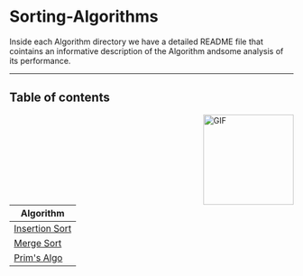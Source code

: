 # Sorting-Algorithms

Inside each Algorithm directory we have a detailed README file that cointains an informative description of the Algorithm andsome analysis of its performance.

___
## Table of contents
<img align="right" alt="GIF" height="160px" src="https://media.giphy.com/media/du3J3cXyzhj75IOgvA/giphy.gif" /> 

| Algorithm           | 
| -------             |
| [Insertion Sort](https://github.com/MAES-Pyramids/Sorting-Algorithms/tree/master/Insertion)  | 
| [Merge Sort](https://github.com/MAES-Pyramids/Sorting-Algorithms/tree/master/Merge)          |
| [Prim's Algo](https://github.com/MAES-Pyramids/Sorting-Algorithms/tree/master/Prim's)             |

